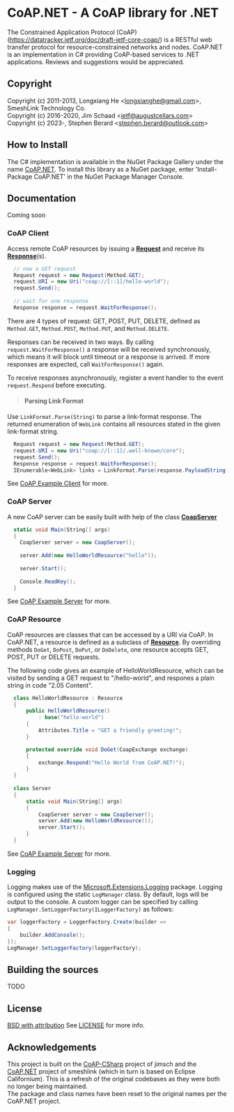 # CoAP.NET - A CoAP library for .NET
The Constrained Application Protocol (CoAP) (https://datatracker.ietf.org/doc/draft-ietf-core-coap/)
is a RESTful web transfer protocol for resource-constrained networks and nodes.
CoAP.NET is an implementation in C# providing CoAP-based services to .NET applications. 
Reviews and suggestions would be appreciated.

## Copyright
Copyright (c) 2011-2013, Longxiang He <<longxianghe@gmail.com>>, SmeshLink Technology Co.<br>
Copyright (c) 2016-2020, Jim Schaad <<ietf@augustcellars.com>><br>
Copyright (c) 2023-, Stephen Berard <<stephen.berard@outlook.com>><br>

## How to Install
The C# implementation is available in the NuGet Package Gallery under the name [CoAP.NET](https://www.nuget.org/packages/CoAP.NET).
To install this library as a NuGet package, enter 'Install-Package CoAP.NET' in the NuGet Package Manager Console.

## Documentation
Coming soon

### CoAP Client
Access remote CoAP resources by issuing a **[Request](CoAP.NET/Request.cs)**
and receive its **[Response](CoAP.NET/Request.cs)**(s).

```csharp
  // new a GET request
  Request request = new Request(Method.GET);
  request.URI = new Uri("coap://[::1]/hello-world");
  request.Send();
  
  // wait for one response
  Response response = request.WaitForResponse();
```

There are 4 types of request: GET, POST, PUT, DELETE, defined as
`Method.GET`, `Method.POST`, `Method.PUT`, and `Method.DELETE`.

Responses can be received in two ways. By calling `request.WaitForResponse()`
a response will be received synchronously, which means it will 
block until timeout or a response is arrived. If more responses
are expected, call `WaitForResponse()` again.

To receive responses asynchronously, register a event handler to
the event `request.Respond` before executing.

> #### Parsing Link Format
Use `LinkFormat.Parse(String)` to parse a link-format
  response. The returned enumeration of `WebLink`
  contains all resources stated in the given link-format string.
  
```csharp
  Request request = new Request(Method.GET);
  request.URI = new Uri("coap://[::1]/.well-known/core");
  request.Send();
  Response response = request.WaitForResponse();
  IEnumerable<WebLink> links = LinkFormat.Parse(response.PayloadString);
```

See [CoAP Example Client](CoAP.Client) for more.

### CoAP Server
A new CoAP server can be easily built with help of the class
[**CoapServer**](CoAP.NET/Server/CoapServer.cs)

```csharp
  static void Main(String[] args)
  {
    CoapServer server = new CoapServer();
    
    server.Add(new HelloWorldResource("hello"));
    
    server.Start();
    
    Console.ReadKey();
  }
```

See [CoAP Example Server](CoAP.Server) for more.

### CoAP Resource
CoAP resources are classes that can be accessed by a URI via CoAP.
In CoAP.NET, a resource is defined as a subclass of [**Resource**](CoAP.NET/Server/Resources/Resource.cs).
By overriding methods `DoGet`, `DoPost`, `DoPut`, or `DoDelete`, one resource accepts
GET, POST, PUT or DELETE requests.

The following code gives an example of HelloWorldResource, which
can be visited by sending a GET request to "/hello-world", and
respones a plain string in code "2.05 Content".

```csharp
  class HelloWorldResource : Resource
  {
      public HelloWorldResource()
          : base("hello-world")
      {
          Attributes.Title = "GET a friendly greeting!";
      }

      protected override void DoGet(CoapExchange exchange)
      {
          exchange.Respond("Hello World from CoAP.NET!");
      }
  }
  
  class Server
  {
      static void Main(String[] args)
      {
          CoapServer server = new CoapServer();
          server.Add(new HelloWorldResource());
          server.Start();
      }
  }
```

See [CoAP Example Server](CoAP.Server) for more.

### Logging
Logging makes use of the [Microsoft.Extensions.Logging](https://www.nuget.org/packages/Microsoft.Extensions.Logging/) package.
Logging is configured using the static `LogManager` class.  By default, logs will be output to the console.  A custom logger 
can be specified by calling `LogManager.SetLoggerFactory(ILoggerFactory)` as follows:
```csharp
var loggerFactory = LoggerFactory.Create(builder =>
{
    builder.AddConsole();
});
LogManager.SetLoggerFactory(loggerFactory);
```


## Building the sources
TODO

## License
[BSD with attribution](https://spdx.org/licenses/BSD-3-Clause-Attribution.html)
See [LICENSE](LICENSE) for more info.

## Acknowledgements
This project is built on the [CoAP-CSharp](https://github.com/com-AugustCellars/CoAP-CSharp/) project of jimsch and the [CoAP.NET](https://github.com/smeshlink/CoAP.NET) 
project of smeshlink (which in turn is based on Eclipse Californium).  This is a refresh of the original codebases as they were both no longer being maintained.  
The package and class names have been reset to the original names per the CoAP.NET project.
